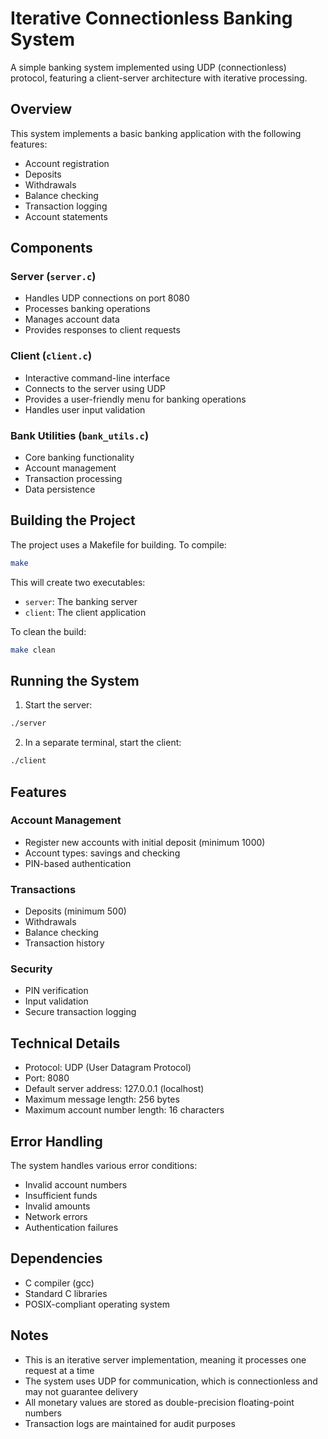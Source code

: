 # Iterative Connectionless Banking System

A simple banking system implemented using UDP (connectionless) protocol, featuring a client-server architecture with iterative processing.

## Overview

This system implements a basic banking application with the following features:

- Account registration
- Deposits
- Withdrawals
- Balance checking
- Transaction logging
- Account statements

## Components

### Server (`server.c`)

- Handles UDP connections on port 8080
- Processes banking operations
- Manages account data
- Provides responses to client requests

### Client (`client.c`)

- Interactive command-line interface
- Connects to the server using UDP
- Provides a user-friendly menu for banking operations
- Handles user input validation

### Bank Utilities (`bank_utils.c`)

- Core banking functionality
- Account management
- Transaction processing
- Data persistence

## Building the Project

The project uses a Makefile for building. To compile:

```bash
make
```

This will create two executables:

- `server`: The banking server
- `client`: The client application

To clean the build:

```bash
make clean
```

## Running the System

1. Start the server:

```bash
./server
```

2. In a separate terminal, start the client:

```bash
./client
```

## Features

### Account Management

- Register new accounts with initial deposit (minimum 1000)
- Account types: savings and checking
- PIN-based authentication

### Transactions

- Deposits (minimum 500)
- Withdrawals
- Balance checking
- Transaction history

### Security

- PIN verification
- Input validation
- Secure transaction logging

## Technical Details

- Protocol: UDP (User Datagram Protocol)
- Port: 8080
- Default server address: 127.0.0.1 (localhost)
- Maximum message length: 256 bytes
- Maximum account number length: 16 characters

## Error Handling

The system handles various error conditions:

- Invalid account numbers
- Insufficient funds
- Invalid amounts
- Network errors
- Authentication failures

## Dependencies

- C compiler (gcc)
- Standard C libraries
- POSIX-compliant operating system

## Notes

- This is an iterative server implementation, meaning it processes one request at a time
- The system uses UDP for communication, which is connectionless and may not guarantee delivery
- All monetary values are stored as double-precision floating-point numbers
- Transaction logs are maintained for audit purposes
